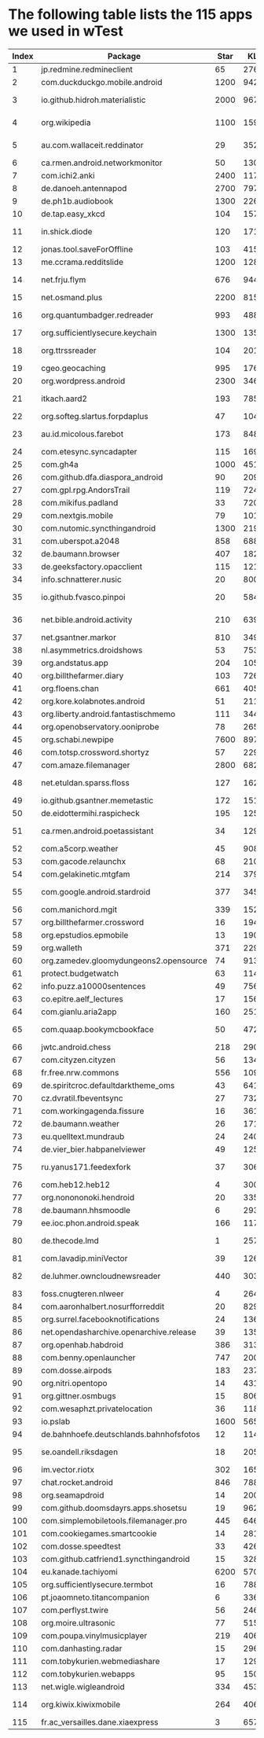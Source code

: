 # The following table lists the 115 apps we used in wTest

| Index | Package                                 | Star | KLOC   | Revisions | Issues | Ratings | Downloads | Category             |
| ----- | --------------------------------------- | ---- | ------ | --------- | ------ | ------- | --------- | ---------------------|
| 1     | jp.redmine.redmineclient                | 65   | 27685  | 1351      | 138    | 3.7     | 5K+       | Productivity                                                   |
| 2     | com.duckduckgo.mobile.android           | 1200 | 94287  | 940       | 192    | 4.7     | 10M+      | Tools                                                          |
| 3     | io.github.hidroh.materialistic          | 2000 | 96739  | 1731      | 791    | 4.4     | 100K+     | News & Magazines                                               |
| 4     | org.wikipedia                           | 1100 | 159134 | 12355     | 918    | 4.6     | 10M+      | Books & Reference                                              |
| 5     | au.com.wallaceit.reddinator             | 29   | 35271  | 362       | 23     | 4.3     | 50K+      | News & Magazines                                               |
| 6     | ca.rmen.android.networkmonitor          | 50   | 13052  | 995       | 96     | 4.3     | 50K+      | Tools                                                          |
| 7     | com.ichi2.anki                          | 2400 | 117600 | 9303      | 3973   | 4.5     | 5M+       | Education                                                      |
| 8     | de.danoeh.antennapod                    | 2700 | 79700  | 6033      | 2291   | 4.7     | 500K+     | Music & Audio                                                  |
| 9     | de.ph1b.audiobook                       | 1300 | 22612  | 3909      | 846    | 4.5     | 100K+     | Music & Audio                                                  |
| 10    | de.tap.easy\_xkcd                       | 104  | 15774  | 768       | 132    | 4.6     | 50K+      | Comics                                                         |
| 11    | in.shick.diode                          | 120  | 17167  | 993       | 35     | 4       | 10K+      | News & Magazines                                               |
| 12    | jonas.tool.saveForOffline               | 103  | 4157   | 145       | 55     |         |           |                                                                |
| 13    | me.ccrama.redditslide                   | 1200 | 128959 | 3788      | 2443   |         |           |                                                                |
| 14    | net.frju.flym                           | 676  | 9447   | 1375      | 335    | 4.2     | 10K+      | News & Magazines                                               |
| 15    | net.osmand.plus                         | 2200 | 815578 | 59614     | 5793   | 4.2     | 5M+       | Travel & Local                                                 |
| 16    | org.quantumbadger.redreader             | 993  | 48856  | 1306      | 456    | 4.7     | 50K+      | News & Magazines                                               |
| 17    | org.sufficientlysecure.keychain         | 1300 | 135679 | 7149      | 1828   | 4.2     | 100K+     | Communication                                                  |
| 18    | org.ttrssreader                         | 104  | 20190  | 1699      | 387    | 4.3     | 10K+      | News & Magazines                                               |
| 19    | cgeo.geocaching                         | 995  | 176198 | 11883     | 5641   | 4.6     | 5M+       | Entertainment                                                  |
| 20    | org.wordpress.android                   | 2300 | 346413 | 42894     | 5394   | 4.5     | 10M+      | Productivity                                                   |
| 21    | itkach.aard2                            | 193  | 7850   | 368       | 83     | 4.7     | 10K+      | Books & Reference                                              |
| 22    | org.softeg.slartus.forpdaplus           | 47   | 104175 | 987       | 12     |         |           |                                                                |
| 23    | au.id.micolous.farebot                  | 173  | 84812  | 3974      | 64     | 4.2     | 5K+       | Maps & Navigation                                              |
| 24    | com.etesync.syncadapter                 | 115  | 16943  | 1453      | 83     | 4.8     | 1K+       | Tools                                                          |
| 25    | com.gh4a                                | 1000 | 45141  | 2677      | 738    | 4.4     | 100K+     | Productivity                                                   |
| 26    | com.github.dfa.diaspora\_android        | 90   | 20982  | 635       | 156    |         |           |                                                                |
| 27    | com.gpl.rpg.AndorsTrail                 | 119  | 724370 | 2877      | 41     | 4.3     | 500K+     | Game                                                           |
| 28    | com.mikifus.padland                     | 33   | 7206   | 208       | 37     | 0       | 500+      | Productivity                                                   |
| 29    | com.nextgis.mobile                      | 79   | 10186  | 1457      | 636    | 4.1     | 10K+      | Productivity                                                   |
| 30    | com.nutomic.syncthingandroid            | 1300 | 21907  | 1748      | 1070   | 4.4     | 100K+     | Productivity                                                   |
| 31    | com.uberspot.a2048                      | 858  | 688    | 90        | 45     | 4.1     | 1M+       | Game                                                           |
| 32    | de.baumann.browser                      | 407  | 18221  | 896       | 255    |         |           |                                                                |
| 33    | de.geeksfactory.opacclient              | 115  | 121250 | 4034      | 297    | 3.5     | 50K+      | Education                                                      |
| 34    | info.schnatterer.nusic                  | 20   | 8009   | 685       | 18     | 3.7     | 1K+       | Music & Audio                                                  |
| 35    | io.github.fvasco.pinpoi                 | 20   | 5845   | 168       | 21     | 0       | 10K+      | Maps & Navigation                                              |
| 36    | net.bible.android.activity              | 210  | 63951  | 4676      | 428    | 4.6     | 100K+     | Books & Reference                                              |
| 37    | net.gsantner.markor                     | 810  | 34979  | 1278      | 535    | 4.7     | 10K+      | Productivity                                                   |
| 38    | nl.asymmetrics.droidshows               | 53   | 7536   | 294       | 60     |         |           |                                                                |
| 39    | org.andstatus.app                       | 204  | 105709 | 2345      | 487    | 4.1     | 5K+       | Social                                                         |
| 40    | org.billthefarmer.diary                 | 103  | 7268   | 552       | 100    |         |           |                                                                |
| 41    | org.floens.chan                         | 661  | 40573  | 1286      | 579    |         |           |                                                                |
| 42    | org.kore.kolabnotes.android             | 51   | 21179  | 534       | 177    | 4.2     | 1K+       | Productivity                                                   |
| 43    | org.liberty.android.fantastischmemo     | 111  | 34412  | 1958      | 437    | 4.3     | 100K+     | Education                                                      |
| 44    | org.openobservatory.ooniprobe           | 78   | 26511  | 1248      | 119    | 4.4     | 100K+     | Tools                                                          |
| 45    | org.schabi.newpipe                      | 7600 | 89715  | 5614      | 2400   |         |           |                                                                |
| 46    | com.totsp.crossword.shortyz             | 57   | 22997  | 116       | 110    | 4.2     | 1M+       | Game                                                           |
| 47    | com.amaze.filemanager                   | 2800 | 68247  | 3849      | 965    | 3.8     | 1M+       | Tools                                                          |
| 48    | net.etuldan.sparss.floss                | 127  | 16244  | 1141      | 257    | 4       | 5K+       | News & Magazines                                               |
| 49    | io.github.gsantner.memetastic           | 172  | 15127  | 291       | 81     | 4.4     | 1K+       | Entertainment                                                  |
| 50    | de.eidottermihi.raspicheck              | 195  | 12586  | 612       | 142    | 4.4     | 100K+     | Tools                                                          |
| 51    | ca.rmen.android.poetassistant           | 34   | 12946  | 937       | 53     | 4.6     | 100K+     | Books & Reference                                              |
| 52    | com.a5corp.weather                      | 45   | 9086   | 676       | 41     | 3.6     | 10K+      | Weather                                                        |
| 53    | com.gacode.relaunchx                    | 68   | 21078  | 245       | 12     |         |           |                                                                |
| 54    | com.gelakinetic.mtgfam                  | 214  | 37907  | 1799      | 361    | 4.5     | 500K+     | Tools                                                          |
| 55    | com.google.android.stardroid            | 377  | 34579  | 438       | 162    | 4.3     | 50M+      | Books & Reference                                              |
| 56    | com.manichord.mgit                      | 339  | 15290  | 751       | 362    | 3.2     | 10K+      | Productivity                                                   |
| 57    | org.billthefarmer.crossword             | 16   | 1946   | 112       | 2      |         |           |                                                                |
| 58    | org.epstudios.epmobile                  | 13   | 19058  | 720       | 32     | 4.5     | 50K+      | Medical                                                        |
| 59    | org.walleth                             | 371  | 22933  | 1325      | 343    | 4.1     | 10K+      | Finance                                                        |
| 60    | org.zamedev.gloomydungeons2.opensource  | 74   | 91311  | 46        | 4      |         |           |                                                                |
| 61    | protect.budgetwatch                     | 63   | 11414  | 464       | 57     | 4.6     | 1K+       | Finance
| 62    | info.puzz.a10000sentences               | 49   | 7561   | 494       | 11     | 4.3     | 10K+      | Education                                                      |
| 63    | co.epitre.aelf\_lectures                | 17   | 156366 | 588       | 13     | 4.6     | 100K+     | Lifestyle                                                      |
| 64    | com.gianlu.aria2app                     | 160  | 25113  | 1513      | 58     | 4.6     | 10K+      | Tools                                                          |
| 65    | com.quaap.bookymcbookface               | 50   | 4723   | 269       | 26     | 4.5     | 500+      | Books & Reference                                              |
| 66    | jwtc.android.chess                      | 218  | 29022  | 375       | 42     | 4.1     | 100K+     | Game                                                           |
| 67    | com.cityzen.cityzen                     | 56   | 13477  | 373       | 68     |         |           |                                                                |
| 68    | fr.free.nrw.commons                     | 556  | 109216 | 4894      | 1688   | 3.8     | 10K+      | Photography                                                    |
| 69    | de.spiritcroc.defaultdarktheme\_oms     | 43   | 6415   | 333       | 27     | 2.3     | 100K+     | Personalization                                                |
| 70    | cz.dvratil.fbeventsync                  | 27   | 7327   | 401       | 70     | 2.2     | 50K+      | Productivity                                                   |
| 71    | com.workingagenda.fissure               | 16   | 3619   | 172       | 14     | 3.9     | 100+      | Photography                                                    |
| 72    | de.baumann.weather                      | 26   | 1717   | 118       | 23     |         |           |                                                                |
| 73    | eu.quelltext.mundraub                   | 24   | 24069  | 765       | 260    | 1.5     | 1K+       | Travel & Local                                                 |
| 74    | de.vier\_bier.habpanelviewer            | 49   | 12532  | 466       | 43     | 3.8     | 5K+       | Lifestyle                                                      |
| 75    | ru.yanus171.feedexfork                  | 37   | 30632  | 2635      | 279    | 4.1     | 1K+       | News & Magazines                                               |
| 76    | com.heb12.heb12                         | 4    | 3007   | 35        | 20     | 3.8     | 10+       | Lifestyle                                                      |
| 77    | org.nonononoki.hendroid                 | 20   | 33568  | 2949      | 6      |         |           |                                                                |
| 78    | de.baumann.hhsmoodle                    | 6    | 2931   | 181       | 2      | 4.3     | 50+       | Education                                                      |
| 79    | ee.ioc.phon.android.speak               | 166  | 11726  | 426       | 56     | 3.7     | 10K+      | Tools                                                          |
| 80    | de.thecode.lmd                          | 1    | 25742  | 496       | 1      | 4       | 10K+      | News & Magazines                                               |
| 81    | com.lavadip.miniVector                  | 39   | 126392 | 8036      | 23     | 4.4     | 1K+       | Communication                                                  |
| 82    | de.luhmer.owncloudnewsreader            | 440  | 30309  | 2322      | 680    | 4.4     | 1K+       | News & Magazines                                               |
| 83    | foss.cnugteren.nlweer                   | 4    | 2647   | 61        | 8      |         |           |                                                                |
| 84    | com.aaronhalbert.nosurfforreddit        | 20   | 8298   | 601       | 23     | 4.8     | 1K+       | Social                                                         |
| 85    | org.surrel.facebooknotifications        | 24   | 1368   | 66        | 33     |         |           |                                                                |
| 86    | net.opendasharchive.openarchive.release | 39   | 13552  | 487       | 194    | 4.1     | 50K+      | Tools                                                          |
| 87    | org.openhab.habdroid                    | 386  | 31338  | 1580      | 639    | 4.5     | 100K+     | Lifestyle                                                      |
| 88    | com.benny.openlauncher                  | 747  | 20045  | 1080      | 427    | 4.1     | 10K+      | Personalization                                                |
| 89    | com.dosse.airpods                       | 183  | 2379   | 89        | 38     | 4.5     | 500+      | Tools                                                          |
| 90    | org.nitri.opentopo                      | 14   | 4312   | 90        | 10     |         |           |                                                                |
| 91    | org.gittner.osmbugs                     | 15   | 8064   | 287       | 22     | 3.7     | 500+      | Tools                                                          |
| 92    | com.wesaphzt.privatelocation            | 36   | 11825  | 72        | 19     |         |           |                                                                |
| 93    | io.pslab                                | 1600 | 56541  | 1099      | 1052   | 4.8     | 1K+       | Education                                                      |
| 94    | de.bahnhoefe.deutschlands.bahnhofsfotos | 12   | 11498  | 420       | 83     | 4.9     | 100+      | Travel & Local                                                 |
| 95    | se.oandell.riksdagen                    | 18   | 20562  | 515       | 6      | 4.6     | 5K+       | News & Magazines                                               |
| 96    | im.vector.riotx                         | 302  | 165839 | 2806      | 653    | 3.8     | 5K+       | Communication                                                  |
| 97    | chat.rocket.android                     | 846  | 78858  | 5095      | 1423   | 2.7     | 100K+     | Communication                                                  |
| 98    | org.seamapdroid                         | 14   | 2000   | 75        | 7      |         |           |                                                                |
| 99    | com.github.doomsdayrs.apps.shosetsu     | 19   | 9628   | 546       | 56     |         |           |                                                                |
| 100   | com.simplemobiletools.filemanager.pro   | 445  | 6462   | 1311      | 210    | 4.5     | 50K+      | Tools                                                          |
| 101   | com.cookiegames.smartcookie             | 14   | 28133  | 227       | 18     | 4.2     | 10K+      | Tools                                                          |
| 102   | com.dosse.speedtest                     | 33   | 4261   | 21        | 9      | 4.7     | 10+       | Tools                                                          |
| 103   | com.github.catfriend1.syncthingandroid  | 15   | 32896  | 2188      | 1      | 4.6     | 5K+       | Productivity                                                   |
| 104   | eu.kanade.tachiyomi                     | 6200 | 57012  | 1719      | 2019   |         |           |                                                                |
| 105   | org.sufficientlysecure.termbot          | 16   | 78803  | 1819      | 26     | 4.3     | 1K+       | Tools                                                          |
| 106   | pt.joaomneto.titancompanion             | 6    | 33627  | 569       | 86     | 4.3     | 1K+       | Entertainment                                                  |
| 107   | com.perflyst.twire                      | 56   | 24634  | 155       | 58     |         |           |                                                                |
| 108   | org.moire.ultrasonic                    | 77   | 51550  | 756       | 111    | 4       | 10K+      | Music & Audio                                                  |
| 109   | com.poupa.vinylmusicplayer              | 219  | 40605  | 1588      | 180    | 4.2     | 10K+      | Music & Audio                                                  |
| 110   | com.danhasting.radar                    | 15   | 2965   | 148       | 4      | 3.4     | 1K+       | Weather                                                        |
| 111   | com.tobykurien.webmediashare            | 17   | 1291   | 36        | 9      |         |           |                                                                |
| 112   | com.tobykurien.webapps                  | 95   | 1501   | 302       | 147    | 3.9     | 10K+      | Communication                                                  |
| 113   | net.wigle.wigleandroid                  | 334  | 45382  | 1716      | 79     | 4.3     | 500K+     | Tools                                                          |
| 114   | org.kiwix.kiwixmobile                   | 264  | 40696  | 3694      | 975    | 4.4     | 500K+     | Books & Reference                                              |
| 115   | fr.ac\_versailles.dane.xiaexpress       | 3    | 6573   | 159       | 2      | 4.7     | 100+      | Education                                                    
